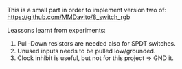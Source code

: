 This is a small part in order to implement version two of:
https://github.com/MMDavito/8_switch_rgb

Leassons learnt from experiments:
1. Pull-Down resistors are needed also for SPDT switches.
2. Unused inputs needs to be pulled low/grounded.
3. Clock inhibit is useful, but not for this project => GND it.

